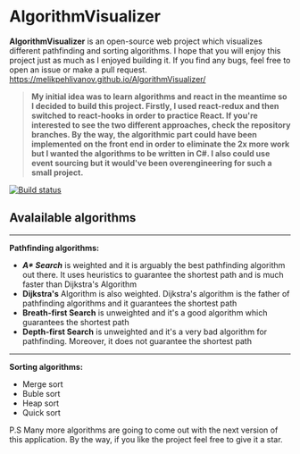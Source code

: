 # AlgorithmVisualizer

**AlgorithmVisualizer** is an open-source web project which visualizes different pathfinding and sorting algorithms. I hope that you will enjoy this project just as much as I enjoyed building it. If you find any bugs, feel free to open an issue or make a pull request. https://melikpehlivanov.github.io/AlgorithmVisualizer/

>**My initial idea was to learn algorithms and react in the meantime so I decided to build this project. Firstly, I used react-redux and then switched to react-hooks in order to practice React. If you're interested to see the two different approaches, check the repository branches. By the way, the algorithmic part could have been implemented on the front end in order to eliminate the 2x more work but I wanted the algorithms to be written in C#. I also could use event sourcing but it would've been overengineering for such a small project.**

[![Build status](https://dev.azure.com/melikpehlivanov/AlgoVisualizer/_apis/build/status/AlgoVisualizer)](https://dev.azure.com/melikpehlivanov/AlgoVisualizer/_build/latest?definitionId=7)

## Avalailable algorithms

***

**Pathfinding algorithms:**
* ___A* Search___ is weighted and it is arguably the best pathfinding algorithm out there. It uses heuristics to guarantee the shortest path and is much faster than Dijkstra's Algorithm
* **Dijkstra's** Algorithm is also weighted. Dijkstra's algorithm is the father of pathfinding algorithms and it guarantees the shortest path
* **Breath-first Search** is unweighted and it's a good algorithm which guarantees the shortest path
* **Depth-first Search** is unweighted and it's a very bad algorithm for pathfinding. Moreover, it does not guarantee the shortest path
***

**Sorting algorithms:**
* Merge sort
* Buble sort 
* Heap sort
* Quick sort

P.S Many more algorithms are going to come out with the next version of this application. By the way, if you like the project feel free to give it a star.
